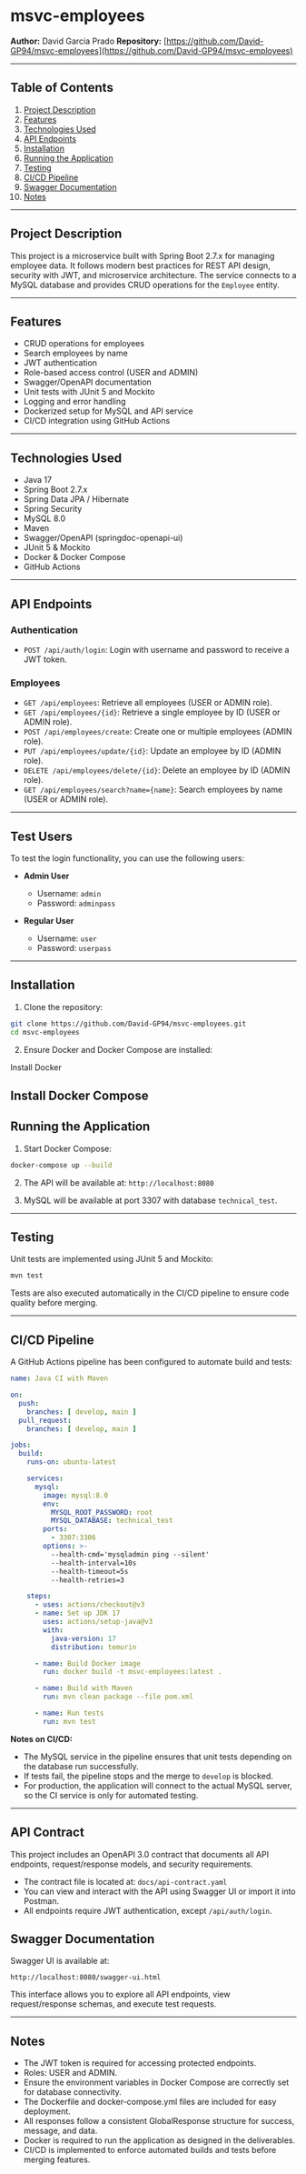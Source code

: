 # msvc-employees

**Author:** David Garcia Prado
**Repository:** [https://github.com/David-GP94/msvc-employees](https://github.com/David-GP94/msvc-employees)

---

## Table of Contents

1. [Project Description](#project-description)
2. [Features](#features)
3. [Technologies Used](#technologies-used)
4. [API Endpoints](#api-endpoints)
5. [Installation](#installation)
6. [Running the Application](#running-the-application)
7. [Testing](#testing)
8. [CI/CD Pipeline](#cicd-pipeline)
9. [Swagger Documentation](#swagger-documentation)
10. [Notes](#notes)

---

## Project Description

This project is a microservice built with Spring Boot 2.7.x for managing employee data. It follows modern best practices for REST API design, security with JWT, and microservice architecture. The service connects to a MySQL database and provides CRUD operations for the `Employee` entity.

---

## Features

* CRUD operations for employees
* Search employees by name
* JWT authentication
* Role-based access control (USER and ADMIN)
* Swagger/OpenAPI documentation
* Unit tests with JUnit 5 and Mockito
* Logging and error handling
* Dockerized setup for MySQL and API service
* CI/CD integration using GitHub Actions

---

## Technologies Used

* Java 17
* Spring Boot 2.7.x
* Spring Data JPA / Hibernate
* Spring Security
* MySQL 8.0
* Maven
* Swagger/OpenAPI (springdoc-openapi-ui)
* JUnit 5 & Mockito
* Docker & Docker Compose
* GitHub Actions

---

## API Endpoints

### Authentication

* `POST /api/auth/login`: Login with username and password to receive a JWT token.

### Employees

* `GET /api/employees`: Retrieve all employees (USER or ADMIN role).
* `GET /api/employees/{id}`: Retrieve a single employee by ID (USER or ADMIN role).
* `POST /api/employees/create`: Create one or multiple employees (ADMIN role).
* `PUT /api/employees/update/{id}`: Update an employee by ID (ADMIN role).
* `DELETE /api/employees/delete/{id}`: Delete an employee by ID (ADMIN role).
* `GET /api/employees/search?name={name}`: Search employees by name (USER or ADMIN role).

---

## Test Users

To test the login functionality, you can use the following users:

- **Admin User**
   - Username: `admin`
   - Password: `adminpass`

- **Regular User**
   - Username: `user`
   - Password: `userpass`

---
## Installation

1. Clone the repository:

```bash
git clone https://github.com/David-GP94/msvc-employees.git
cd msvc-employees
```

2. Ensure Docker and Docker Compose are installed:

Install Docker

Install Docker Compose
---

## Running the Application

1. Start Docker Compose:

```bash
docker-compose up --build
```

2. The API will be available at:
   `http://localhost:8080`

3. MySQL will be available at port 3307 with database `technical_test`.

---

## Testing

Unit tests are implemented using JUnit 5 and Mockito:

```bash
mvn test
```

Tests are also executed automatically in the CI/CD pipeline to ensure code quality before merging.

---

## CI/CD Pipeline

A GitHub Actions pipeline has been configured to automate build and tests:

```yaml
name: Java CI with Maven

on:
  push:
    branches: [ develop, main ]
  pull_request:
    branches: [ develop, main ]

jobs:
  build:
    runs-on: ubuntu-latest

    services:
      mysql:
        image: mysql:8.0
        env:
          MYSQL_ROOT_PASSWORD: root
          MYSQL_DATABASE: technical_test
        ports:
          - 3307:3306
        options: >-
          --health-cmd='mysqladmin ping --silent'
          --health-interval=10s
          --health-timeout=5s
          --health-retries=3

    steps:
      - uses: actions/checkout@v3
      - name: Set up JDK 17
        uses: actions/setup-java@v3
        with:
          java-version: 17
          distribution: temurin

      - name: Build Docker image
        run: docker build -t msvc-employees:latest .

      - name: Build with Maven
        run: mvn clean package --file pom.xml

      - name: Run tests
        run: mvn test
```

**Notes on CI/CD:**

* The MySQL service in the pipeline ensures that unit tests depending on the database run successfully.
* If tests fail, the pipeline stops and the merge to `develop` is blocked.
* For production, the application will connect to the actual MySQL server, so the CI service is only for automated testing.

---
## API Contract

This project includes an OpenAPI 3.0 contract that documents all API endpoints, request/response models, and security requirements.

- The contract file is located at: `docs/api-contract.yaml`
- You can view and interact with the API using Swagger UI or import it into Postman.
- All endpoints require JWT authentication, except `/api/auth/login`.

## Swagger Documentation

Swagger UI is available at:

```
http://localhost:8080/swagger-ui.html
```

This interface allows you to explore all API endpoints, view request/response schemas, and execute test requests.

---

## Notes

* The JWT token is required for accessing protected endpoints.
* Roles: USER and ADMIN.
* Ensure the environment variables in Docker Compose are correctly set for database connectivity.
* The Dockerfile and docker-compose.yml files are included for easy deployment.
* All responses follow a consistent GlobalResponse structure for success, message, and data.
* Docker is required to run the application as designed in the deliverables.
* CI/CD is implemented to enforce automated builds and tests before merging features.
